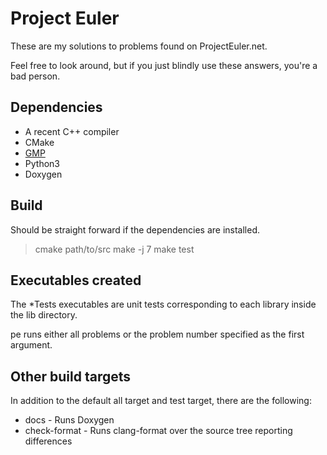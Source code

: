 Project Euler
=============

These are my solutions to problems found on ProjectEuler.net.

Feel free to look around, but if you just blindly use these answers, you're a bad person.

Dependencies
------------
* A recent C++ compiler
* CMake
* [GMP](http://gmplib.org)
* Python3
* Doxygen

Build
-----
Should be straight forward if the dependencies are installed.

> cmake path/to/src
> make -j 7
> make test

Executables created
-------------------
The *Tests executables are unit tests corresponding to each library inside the
lib directory.

pe runs either all problems or the problem number specified as the first argument.

Other build targets
-------------------
In addition to the default all target and test target, there are the following:
* docs - Runs Doxygen
* check-format - Runs clang-format over the source tree reporting differences
